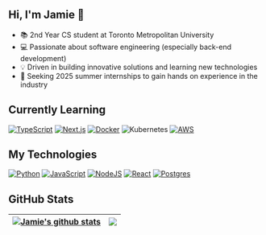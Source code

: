 ## Hi, I'm Jamie 👋
- 📚 2nd Year CS student at Toronto Metropolitan University
- 💻 Passionate about software engineering (especially back-end development)
- 💡 Driven in building innovative solutions and learning new technologies
- 💼 Seeking 2025 summer internships to gain hands on experience in the industry

## Currently Learning
[![TypeScript](https://img.shields.io/badge/TypeScript-3178C6?logo=typescript&logoColor=fff)](#)
[![Next.js](https://img.shields.io/badge/Next.js-black?logo=next.js&logoColor=white)](#)
[![Docker](https://img.shields.io/badge/Docker-2496ED?logo=docker&logoColor=fff)](#)
![Kubernetes](https://img.shields.io/badge/Kubernetes-326CE5?logo=kubernetes&logoColor=fff)
[![AWS](https://img.shields.io/badge/AWS-%23FF9900.svg?logo=amazon-web-services&logoColor=white)](#)

## My Technologies
[![Python](https://img.shields.io/badge/Python-3776AB?logo=python&logoColor=fff)](#)
[![JavaScript](https://img.shields.io/badge/JavaScript-F7DF1E?logo=javascript&logoColor=000)](#)
[![NodeJS](https://img.shields.io/badge/Node.js-6DA55F?logo=node.js&logoColor=white)](#)
[![React](https://img.shields.io/badge/React-%2320232a.svg?logo=react&logoColor=%2361DAFB)](#)
[![Postgres](https://img.shields.io/badge/Postgres-%23316192.svg?logo=postgresql&logoColor=white)](#)


## GitHub Stats
| <a href="https://github-readme-stats.vercel.app/api?username=jchiu21&show_icons=true&include_all_commits=true&theme=github_dark&hide_border=true"><img align="center" src="https://github-readme-stats.vercel.app/api?username=jchiu21&show_icons=true&include_all_commits=true&theme=github_dark&hide_border=true" alt="Jamie's github stats" /></a> | <a href="https://github-readme-stats.vercel.app/api/top-langs/?username=jchiu21&theme=github_dark&hide_border=true"><img align="center" src="https://github-readme-stats.vercel.app/api/top-langs/?username=jchiu21&theme=github_dark&hide_border=true" /></a> |
| ------------- | ------------- |



<!--
Here are some ideas to get you started:

- 🔭 I’m currently working on ...
- 🌱 I’m currently learning ...
- 👯 I’m looking to collaborate on ...
- 🤔 I’m looking for help with ...
- 💬 Ask me about ...
- 📫 How to reach me: ...
- 😄 Pronouns: ...
- ⚡ Fun fact: ...
-->
